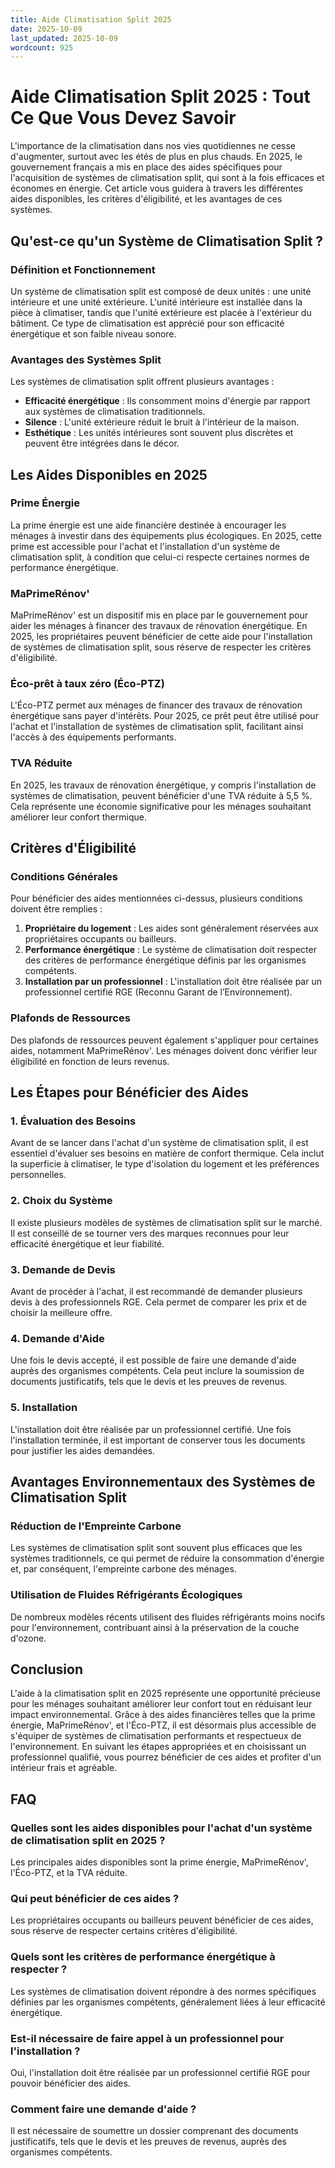 ```yaml
---
title: Aide Climatisation Split 2025
date: 2025-10-09
last_updated: 2025-10-09
wordcount: 925
---
```


# Aide Climatisation Split 2025 : Tout Ce Que Vous Devez Savoir

L'importance de la climatisation dans nos vies quotidiennes ne cesse d'augmenter, surtout avec les étés de plus en plus chauds. En 2025, le gouvernement français a mis en place des aides spécifiques pour l'acquisition de systèmes de climatisation split, qui sont à la fois efficaces et économes en énergie. Cet article vous guidera à travers les différentes aides disponibles, les critères d'éligibilité, et les avantages de ces systèmes.

## Qu'est-ce qu'un Système de Climatisation Split ?

### Définition et Fonctionnement

Un système de climatisation split est composé de deux unités : une unité intérieure et une unité extérieure. L'unité intérieure est installée dans la pièce à climatiser, tandis que l'unité extérieure est placée à l'extérieur du bâtiment. Ce type de climatisation est apprécié pour son efficacité énergétique et son faible niveau sonore.

### Avantages des Systèmes Split

Les systèmes de climatisation split offrent plusieurs avantages :

- **Efficacité énergétique** : Ils consomment moins d'énergie par rapport aux systèmes de climatisation traditionnels.
- **Silence** : L'unité extérieure réduit le bruit à l'intérieur de la maison.
- **Esthétique** : Les unités intérieures sont souvent plus discrètes et peuvent être intégrées dans le décor.

## Les Aides Disponibles en 2025

### Prime Énergie

La prime énergie est une aide financière destinée à encourager les ménages à investir dans des équipements plus écologiques. En 2025, cette prime est accessible pour l'achat et l'installation d'un système de climatisation split, à condition que celui-ci respecte certaines normes de performance énergétique.

### MaPrimeRénov'

MaPrimeRénov' est un dispositif mis en place par le gouvernement pour aider les ménages à financer des travaux de rénovation énergétique. En 2025, les propriétaires peuvent bénéficier de cette aide pour l'installation de systèmes de climatisation split, sous réserve de respecter les critères d'éligibilité.

### Éco-prêt à taux zéro (Éco-PTZ)

L'Éco-PTZ permet aux ménages de financer des travaux de rénovation énergétique sans payer d'intérêts. Pour 2025, ce prêt peut être utilisé pour l'achat et l'installation de systèmes de climatisation split, facilitant ainsi l'accès à des équipements performants.

### TVA Réduite

En 2025, les travaux de rénovation énergétique, y compris l'installation de systèmes de climatisation, peuvent bénéficier d'une TVA réduite à 5,5 %. Cela représente une économie significative pour les ménages souhaitant améliorer leur confort thermique.

## Critères d'Éligibilité

### Conditions Générales

Pour bénéficier des aides mentionnées ci-dessus, plusieurs conditions doivent être remplies :

1. **Propriétaire du logement** : Les aides sont généralement réservées aux propriétaires occupants ou bailleurs.
2. **Performance énergétique** : Le système de climatisation doit respecter des critères de performance énergétique définis par les organismes compétents.
3. **Installation par un professionnel** : L'installation doit être réalisée par un professionnel certifié RGE (Reconnu Garant de l’Environnement).

### Plafonds de Ressources

Des plafonds de ressources peuvent également s'appliquer pour certaines aides, notamment MaPrimeRénov'. Les ménages doivent donc vérifier leur éligibilité en fonction de leurs revenus.

## Les Étapes pour Bénéficier des Aides

### 1. Évaluation des Besoins

Avant de se lancer dans l'achat d'un système de climatisation split, il est essentiel d'évaluer ses besoins en matière de confort thermique. Cela inclut la superficie à climatiser, le type d'isolation du logement et les préférences personnelles.

### 2. Choix du Système

Il existe plusieurs modèles de systèmes de climatisation split sur le marché. Il est conseillé de se tourner vers des marques reconnues pour leur efficacité énergétique et leur fiabilité.

### 3. Demande de Devis

Avant de procéder à l'achat, il est recommandé de demander plusieurs devis à des professionnels RGE. Cela permet de comparer les prix et de choisir la meilleure offre.

### 4. Demande d'Aide

Une fois le devis accepté, il est possible de faire une demande d'aide auprès des organismes compétents. Cela peut inclure la soumission de documents justificatifs, tels que le devis et les preuves de revenus.

### 5. Installation

L'installation doit être réalisée par un professionnel certifié. Une fois l'installation terminée, il est important de conserver tous les documents pour justifier les aides demandées.

## Avantages Environnementaux des Systèmes de Climatisation Split

### Réduction de l'Empreinte Carbone

Les systèmes de climatisation split sont souvent plus efficaces que les systèmes traditionnels, ce qui permet de réduire la consommation d'énergie et, par conséquent, l'empreinte carbone des ménages.

### Utilisation de Fluides Réfrigérants Écologiques

De nombreux modèles récents utilisent des fluides réfrigérants moins nocifs pour l'environnement, contribuant ainsi à la préservation de la couche d'ozone.

## Conclusion

L'aide à la climatisation split en 2025 représente une opportunité précieuse pour les ménages souhaitant améliorer leur confort tout en réduisant leur impact environnemental. Grâce à des aides financières telles que la prime énergie, MaPrimeRénov', et l'Éco-PTZ, il est désormais plus accessible de s'équiper de systèmes de climatisation performants et respectueux de l'environnement. En suivant les étapes appropriées et en choisissant un professionnel qualifié, vous pourrez bénéficier de ces aides et profiter d'un intérieur frais et agréable.

## FAQ

### Quelles sont les aides disponibles pour l'achat d'un système de climatisation split en 2025 ?

Les principales aides disponibles sont la prime énergie, MaPrimeRénov', l'Éco-PTZ, et la TVA réduite.

### Qui peut bénéficier de ces aides ?

Les propriétaires occupants ou bailleurs peuvent bénéficier de ces aides, sous réserve de respecter certains critères d'éligibilité.

### Quels sont les critères de performance énergétique à respecter ?

Les systèmes de climatisation doivent répondre à des normes spécifiques définies par les organismes compétents, généralement liées à leur efficacité énergétique.

### Est-il nécessaire de faire appel à un professionnel pour l'installation ?

Oui, l'installation doit être réalisée par un professionnel certifié RGE pour pouvoir bénéficier des aides.

### Comment faire une demande d'aide ?

Il est nécessaire de soumettre un dossier comprenant des documents justificatifs, tels que le devis et les preuves de revenus, auprès des organismes compétents.